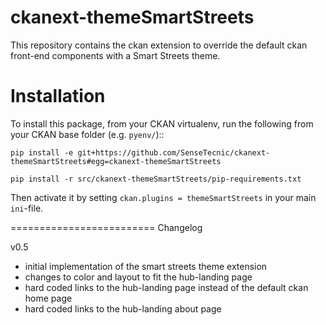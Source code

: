 ckanext-themeSmartStreets
=========================

This repository contains the ckan extension to override the default ckan front-end components with a Smart Streets theme.

Installation
============

To install this package, from your CKAN virtualenv, run the following from your CKAN base folder (e.g. ``pyenv/``)::

``pip install -e git+https://github.com/SenseTecnic/ckanext-themeSmartStreets#egg=ckanext-themeSmartStreets``

``pip install -r src/ckanext-themeSmartStreets/pip-requirements.txt``

Then activate it by setting ``ckan.plugins = themeSmartStreets`` in your main ``ini``-file.


=========================
Changelog

v0.5 
- initial implementation of the smart streets theme extension
- changes to color and layout to fit the hub-landing page
- hard coded links to the hub-landing page instead of the default ckan home page
- hard coded links to the hub-landing about page
